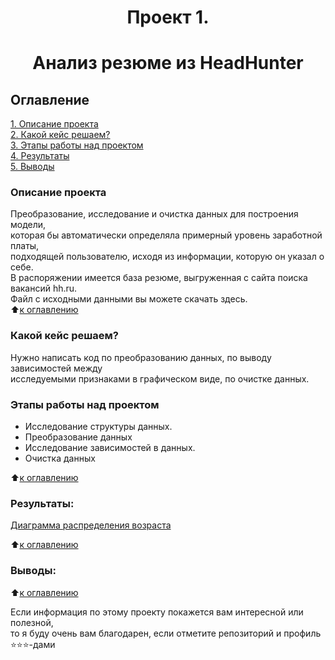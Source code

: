 # <center> Проект 1.
# <center> Анализ резюме из HeadHunter

## Оглавление  
[1. Описание проекта](README.md#Описание-проекта)  
[2. Какой кейс решаем?](README.md#Какой-кейс-решаем)  
[3. Этапы работы над проектом](README.md#Этапы-работы-над-проектом)  
[4. Результаты](README.md#Результаты)    
[5. Выводы](README.md#Выводы) 

### Описание проекта    
Преобразование, исследование и очистка данных для построения модели,  
которая бы автоматически определяла примерный уровень заработной платы,  
подходящей пользователю, исходя из информации, которую он указал о себе.  
В распоряжении имеется база резюме, выгруженная с сайта поиска вакансий hh.ru.  
Файл с исходными данными вы можете скачать здесь.  
:arrow_up:[к оглавлению](README.md#Оглавление)


### Какой кейс решаем?    
Нужно написать код по преобразованию данных, по выводу зависимостей между  
исследуемыми признаками в графическом виде, по очистке данных.


### Этапы работы над проектом  
* Исследование структуры данных.  
* Преобразование данных  
* Исследование зависимостей в данных.  
* Очистка данных

:arrow_up:[к оглавлению](README.md#Оглавление)


### Результаты:  
[Диаграмма распределения возраста](visualization/age_his.html)

:arrow_up:[к оглавлению](README.md#Оглавление)


### Выводы:  


:arrow_up:[к оглавлению](README.md#Оглавление)


Если информация по этому проекту покажется вам интересной или полезной,  
то я буду очень вам благодарен, если отметите репозиторий и профиль ⭐️⭐️⭐️-дами